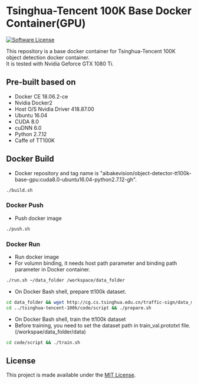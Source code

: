 # Tsinghua-Tencent 100K Base Docker Container(GPU)

[![Software License](https://img.shields.io/badge/license-MIT-brightgreen.svg?style=flat-square)](LICENSE)

This repository is a base docker container for Tsinghua-Tencent 100K object detection docker container.  
It is tested with Nvidia Geforce GTX 1080 Ti.

## Pre-built based on

- Docker CE 18.06.2-ce 
- Nvidia Docker2
- Host O/S Nvidia Driver 418.87.00
- Ubuntu 16.04
- CUDA 8.0  
- cuDNN 6.0  
- Python 2.7.12  
- Caffe of TT100K

## Docker Build
- Docker repository and tag name is "aibakevision/object-detector-tt100k-base-gpu:cuda8.0-ubuntu16.04-python2.7.12-gh".  

```bash
./build.sh
```

### Docker Push
- Push docker image

```bash
./push.sh
```

### Docker Run
- Run docker image
- For volumn binding, it needs host path parameter and binding path parameter in Docker container.

```bash
./run.sh ~/data_folder /workspace/data_folder
```

- On Docker Bash shell, prepare tt100k dataset.

```bash
cd data_folder && wget http://cg.cs.tsinghua.edu.cn/traffic-sign/data_model_code/data.zip && unzip data.zip && mkdir -p /data/lmdb
cd ../tsinghua-tencent-100k/code/script && ./prepare.sh
```

- On Docker Bash shell, train the tt100k dataset
- Before training, you need to set the dataset path in train_val.prototxt file. (/workspae/data_folder/data)

```bash
cd code/script && ./train.sh
```

## License

This project is made available under the [MIT License](https://github.com/asyncbridge/object-detector-tt100k-base-gpu/blob/master/LICENSE).

